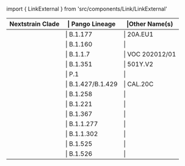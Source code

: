 import { LinkExternal } from 'src/components/Link/LinkExternal'

<div align="center">

| Nextstrain Clade      |&#124; Pango Lineage | &#124;Other Name(s) |
| ----------- | ----------- |--------|
| <Var name="20E (EU1)" prefix=""/>     | &#124; B.1.177 | &#124; 20A.EU1 |
| <Var name="20A.EU2" prefix=""/>       | &#124; B.1.160           | &#124;  |
| <Var name="20I/501Y.V1" prefix=""/>   | &#124; <LinkExternal href="https://cov-lineages.org/global_report_B.1.1.7.html">B.1.1.7</LinkExternal>           | &#124; VOC 202012/01 |
| <Var name="20H/501Y.V2" prefix=""/>   | &#124; <LinkExternal href="https://cov-lineages.org/global_report_B.1.351.html">B.1.351</LinkExternal>           | &#124; 501Y.V2 |
| <Var name="20J/501Y.V3" prefix=""/>   | &#124; <LinkExternal href="https://cov-lineages.org/global_report_P.1.html">P.1</LinkExternal>               | &#124; |
| <Var name="20C/S:452R" prefix=""/>    | &#124; B.1.427/B.1.429   | &#124; CAL.20C |
| <Var name="20A/S:439K" prefix=""/>    | &#124; B.1.258           | &#124; |
| <Var name="20A/S:98F" prefix=""/>     | &#124; B.1.221           | &#124; |
| <Var name="20C/S:80Y" prefix=""/>     | &#124; B.1.367           | &#124; |
| <Var name="20B/S:626S" prefix=""/>    | &#124; B.1.1.277         | &#124; |
| <Var name="20B/S:1122L" prefix=""/>   | &#124; B.1.1.302         | &#124; |
| <Var name="20A/S:484K" prefix=""/>    | &#124; <LinkExternal href="https://cov-lineages.org/global_report_B.1.525.html">B.1.525</LinkExternal>           | &#124; |
| <Var name="20C/S:484K" prefix=""/>    | &#124; B.1.526           | &#124; |

</div>